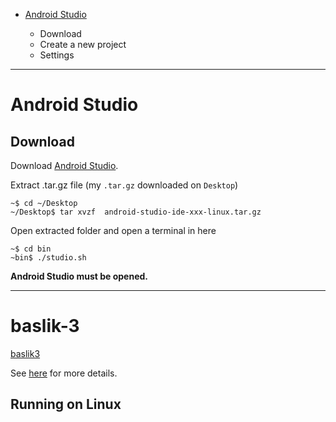 - [Android Studio](#android-studio)

  - Download
  - Create a new project
  - Settings
---


# Android Studio

## Download
Download [Android Studio](https://developer.android.com/studio/).

Extract .tar.gz file (my `.tar.gz` downloaded on `Desktop`)

```
~$ cd ~/Desktop
~/Desktop$ tar xvzf  android-studio-ide-xxx-linux.tar.gz
```

Open extracted folder and open a terminal in here

```
~$ cd bin
~bin$ ./studio.sh
```

**Android Studio must be opened.**



---


# baslik-3 
[baslik3](#baslik-3)

See [here](#running-on-linux) for more details.
## Running on Linux
